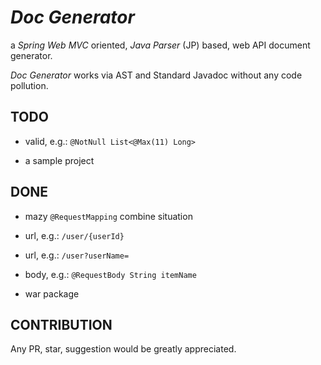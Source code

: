 # *Doc Generator*

a *Spring Web MVC* oriented, *Java Parser* (JP) based, web API document generator.

*Doc Generator* works via AST and Standard Javadoc without any code pollution.



## TODO

- valid, e.g.: `@NotNull List<@Max(11) Long>`

- a sample project



## DONE

- mazy `@RequestMapping` combine situation

- url, e.g.: `/user/{userId}`

- url, e.g.: `/user?userName=`

- body, e.g.: `@RequestBody String itemName`

- war package



## CONTRIBUTION

Any PR, star, suggestion would be greatly appreciated.


